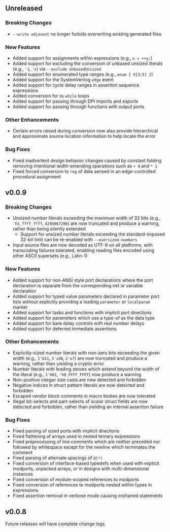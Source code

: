 ## Unreleased

### Breaking Changes

* `--write adjacent` no longer forbids overwriting existing generated files

### New Features

* Added support for assignments within expressions (e.g., `x = ++y;`)
* Added support for excluding the conversion of unbased unsized literals (e.g.,
  `'1`, `'x`) via `--exclude UnbasedUniszed`
* Added support for enumerated type ranges (e.g., `enum { X[3:5] }`)
* Added support for the SystemVerilog `edge` event
* Added support for cycle delay ranges in assertion sequence expressions
* Added conversion for `do` `while` loops
* Added support for passing through DPI imports and exports
* Added support for passing through functions with output ports

### Other Enhancements

* Certain errors raised during conversion now also provide hierarchical and
  approximate source location information to help locate the error

### Bug Fixes

* Fixed inadvertent design behavior changes caused by constant folding removing
  intentional width-extending operations such as `+ 0` and `* 1`
* Fixed forced conversion to `reg` of data sensed in an edge-controlled
  procedural assignment

## v0.0.9

### Breaking Changes

* Unsized number literals exceeding the maximum width of 32 bits (e.g.,
  `'h1_ffff_ffff`, `4294967296`) are now truncated and produce a warning, rather
  than being silently extended
  * Support for unsized number literals exceeding the standard-imposed 32-bit
    limit can be re-enabled with `--oversized-numbers`
* Input source files are now decoded as UTF-8 on all platforms, with transcoding
  failures tolerated, enabling reading files encoded using other ASCII supersets
  (e.g., Latin-1)

### New Features

* Added support for non-ANSI style port declarations where the port declaration
  is separate from the corresponding net or variable declaration
* Added support for typed value parameters declared in parameter port lists
  without explicitly providing a leading `parameter` or `localparam` marker
* Added support for tasks and functions with implicit port directions
* Added support for parameters which use a type-of as the data type
* Added support for bare delay controls with real number delays
* Added support for deferred immediate assertions

### Other Enhancements

* Explicitly-sized number literals with non-zero bits exceeding the given width
  (e.g., `1'b11`, `3'sd8`, `2'o7`) are now truncated and produce a warning,
  rather than yielding a cryptic error
* Number literals with leading zeroes which extend beyond the width of the
  literal (e.g., `1'b01`, `'h0_FFFF_FFFF`) now produce a warning
* Non-positive integer size casts are now detected and forbidden
* Negative indices in struct pattern literals are now detected and forbidden
* Escaped vendor block comments in macro bodies are now tolerated
* Illegal bit-selects and part-selects of scalar struct fields are now detected
  and forbidden, rather than yielding an internal assertion failure

### Bug Fixes

* Fixed parsing of sized ports with implicit directions
* Fixed flattening of arrays used in nested ternary expressions
* Fixed preprocessing of line comments which are neither preceded nor followed
  by whitespace except for the newline which terminates the comment
* Fixed parsing of alternate spacings of `@(*)`
* Fixed conversion of interface-based typedefs when used with explicit modports,
  unpacked arrays, or in designs with multi-dimensional instances
* Fixed conversion of module-scoped references to modports
* Fixed conversion of references to modports nested within types in expressions
* Fixed assertion removal in verbose mode causing orphaned statements

## v0.0.8

Future releases will have complete change logs.
